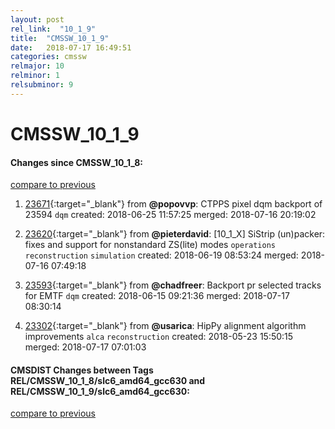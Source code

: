 ```yaml
---
layout: post
rel_link:  "10_1_9"
title:  "CMSSW_10_1_9"
date:   2018-07-17 16:49:51
categories: cmssw
relmajor: 10
relminor: 1
relsubminor: 9
---
```


# CMSSW_10_1_9
#### Changes since CMSSW_10_1_8:
[compare to previous](https://github.com/cms-sw/cmssw/compare/CMSSW_10_1_8...CMSSW_10_1_9)



1. [23671](http://github.com/cms-sw/cmssw/pull/23671){:target="_blank"}  from **@popovvp**: CTPPS pixel dqm backport of 23594 `dqm`  created: 2018-06-25 11:57:25 merged: 2018-07-16 20:19:02



2. [23620](http://github.com/cms-sw/cmssw/pull/23620){:target="_blank"}  from **@pieterdavid**: [10_1_X] SiStrip (un)packer: fixes and support for nonstandard ZS(lite) modes `operations`  `reconstruction`  `simulation`  created: 2018-06-19 08:53:24 merged: 2018-07-16 07:49:18



3. [23593](http://github.com/cms-sw/cmssw/pull/23593){:target="_blank"}  from **@chadfreer**: Backport pr selected tracks for EMTF `dqm`  created: 2018-06-15 09:21:36 merged: 2018-07-17 08:30:14



4. [23302](http://github.com/cms-sw/cmssw/pull/23302){:target="_blank"}  from **@usarica**: HipPy alignment algorithm improvements `alca`  `reconstruction`  created: 2018-05-23 15:50:15 merged: 2018-07-17 07:01:03



#### CMSDIST Changes between Tags REL/CMSSW_10_1_8/slc6_amd64_gcc630 and REL/CMSSW_10_1_9/slc6_amd64_gcc630:
[compare to previous](https://github.com/cms-sw/cmsdist/compare/REL/CMSSW_10_1_8/slc6_amd64_gcc630...REL/CMSSW_10_1_9/slc6_amd64_gcc630)



